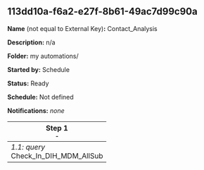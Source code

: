 ## 113dd10a-f6a2-e27f-8b61-49ac7d99c90a

**Name** (not equal to External Key)**:** Contact_Analysis

**Description:** n/a

**Folder:** my automations/

**Started by:** Schedule

**Status:** Ready

**Schedule:** Not defined

**Notifications:** _none_


| Step 1<br>_<small>-</small>_ |
| --- |
| _1.1: query_<br>Check_In_DIH_MDM_AllSub |
